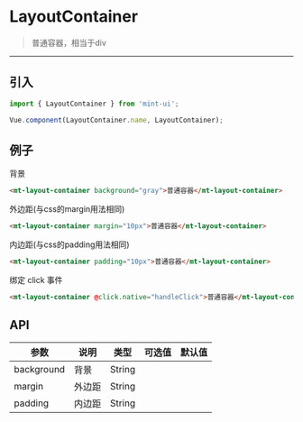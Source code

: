 # LayoutContainer

> 普通容器，相当于div

------------

## 引入

```javascript
import { LayoutContainer } from 'mint-ui';

Vue.component(LayoutContainer.name, LayoutContainer);
```

## 例子

背景

```html
<mt-layout-container background="gray">普通容器</mt-layout-container>
```

外边距(与css的margin用法相同)

```html
<mt-layout-container margin="10px">普通容器</mt-layout-container>
```

内边距(与css的padding用法相同)

```html
<mt-layout-container padding="10px">普通容器</mt-layout-container>
```


绑定 click 事件

```html
<mt-layout-container @click.native="handleClick">普通容器</mt-layout-container>
```


## API

| 参数 | 说明 | 类型 | 可选值 | 默认值 |
|------|-------|---------|-------|--------|
| background | 背景 | String | | |
| margin | 外边距 | String | | |
| padding | 内边距 | String | | |


